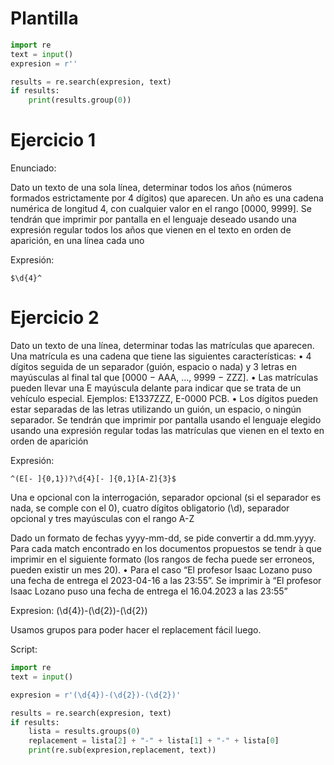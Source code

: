 # Plantilla

```python
import re
text = input()
expresion = r''

results = re.search(expresion, text)
if results:
    print(results.group(0))
```

# Ejercicio 1

Enunciado:

Dato un texto de una sola línea, determinar todos los años (números formados estrictamente por 4
dígitos) que aparecen. Un año es una cadena numérica de longitud 4, con cualquier valor en el rango
[0000, 9999]. Se tendrán que imprimir por pantalla en el lenguaje deseado usando una expresión
regular todos los años que vienen en el texto en orden de aparición, en una línea cada uno

Expresión:

```
$\d{4}^
```

# Ejercicio 2

Dato un texto de una línea, determinar todas las matrículas que aparecen. Una matrícula es una
cadena que tiene las siguientes características:
• 4 dígitos seguida de un separador (guión, espacio o nada) y 3 letras en mayúsculas al final tal
que [0000 − AAA, ..., 9999 − ZZZ].
• Las matrículas pueden llevar una E mayúscula delante para indicar que se trata de un vehículo
especial. Ejemplos: E1337ZZZ, E-0000 PCB.
• Los dígitos pueden estar separadas de las letras utilizando un guión, un espacio, o ningún
separador.
Se tendrán que imprimir por pantalla usando el lenguaje elegido usando una expresión regular todas
las matrículas que vienen en el texto en orden de aparición

Expresión:

```
^(E[- ]{0,1})?\d{4}[- ]{0,1}[A-Z]{3}$
```

Una e opcional con la interrogación, separador opcional (si el separador es nada, se comple con el 0), cuatro dígitos obligatorio (\d), separador opcional y tres mayúsculas con el rango A-Z


Dado un formato de fechas yyyy-mm-dd, se pide convertir a dd.mm.yyyy.
Para cada match encontrado en los documentos propuestos se tendr  ́a que imprimir en el siguiente
formato (los rangos de fecha puede ser erroneos, pueden existir un mes 20).
• Para el caso “El profesor Isaac Lozano puso una fecha de entrega el 2023-04-16 a las 23:55”.
Se imprimir ́a “El profesor Isaac Lozano puso una fecha de entrega el 16.04.2023 a las 23:55”

Expresion: (\d{4})-(\d{2})-(\d{2})

Usamos grupos para poder hacer el replacement fácil luego.

Script: 
```python
import re
text = input()

expresion = r'(\d{4})-(\d{2})-(\d{2})'

results = re.search(expresion, text)
if results:
    lista = results.groups(0)
    replacement = lista[2] + "-" + lista[1] + "-" + lista[0]
    print(re.sub(expresion,replacement, text))
```